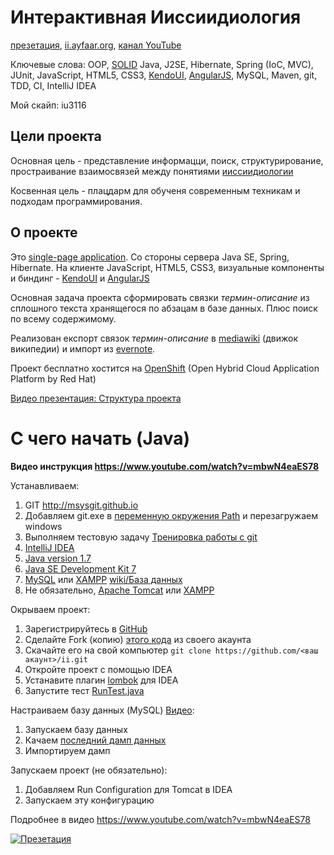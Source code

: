 Интерактивная Ииссиидиология
============================
[презетация](http://youtu.be/__ibkaMRHZI), [ii.ayfaar.org](http://ii.ayfaar.org), [канал YouTube](https://www.youtube.com/channel/UCx7OZ2t2mEiaW6kem5lfl9w)

Ключевые слова: OOP, [SOLID](http://ru.wikipedia.org/wiki/SOLID_(%D0%BE%D0%B1%D1%8A%D0%B5%D0%BA%D1%82%D0%BD%D0%BE-%D0%BE%D1%80%D0%B8%D0%B5%D0%BD%D1%82%D0%B8%D1%80%D0%BE%D0%B2%D0%B0%D0%BD%D0%BD%D0%BE%D0%B5_%D0%BF%D1%80%D0%BE%D0%B3%D1%80%D0%B0%D0%BC%D0%BC%D0%B8%D1%80%D0%BE%D0%B2%D0%B0%D0%BD%D0%B8%D0%B5)) Java, J2SE, Hibernate, Spring (IoC, MVC), JUnit, JavaScript, HTML5, CSS3, [KendoUI](www.kendoui.com), [AngularJS](https://angularjs.org), MySQL, Maven, git, TDD, CI, IntelliJ IDEA

Мой скайп: iu3116

Цели проекта
------------
Основная цель - представление информацци, поиск, структурирование, простраивание взаимосвязей между понятиями [ииссиидиологии](http://ru.science.wikia.com/wiki/%D0%98%D0%B8%D1%81%D1%81%D0%B8%D0%B8%D0%B4%D0%B8%D0%BE%D0%BB%D0%BE%D0%B3%D0%B8%D1%8F)

Косвенная цель - плацдарм для обученя современным техникам и подходам программирования.

О проекте
---------

Это [single-page application](http://en.wikipedia.org/wiki/Single-page_application). Со стороны сервера Java SE, Spring, Hibernate. На клиенте JavaScript, HTML5, CSS3, визуальные компоненты и биндинг - [KendoUI](www.kendoui.com) и [AngularJS](https://angularjs.org)

Основная задача проекта сформировать связки *термин-описание* из сплошного текста хранящегося по абзацам в базе данных. Плюс поиск по всему содержимому.

Реализован експорт связок *термин-описание* в [mediawiki](http://www.mediawiki.org) (движок википедии) и импорт из [evernote](https://www.evernote.com). 

Проект бесплатно хостится на [OpenShift](https://www.openshift.com/) (Open Hybrid Cloud Application Platform by Red Hat)

[Видео презентация: Структура проекта](https://www.youtube.com/watch?v=Q7GfXEzswcQ&list=UUx7OZ2t2mEiaW6kem5lfl9w)

С чего начать (Java)
====================

**Видео инструкция https://www.youtube.com/watch?v=mbwN4eaES78**

Устанавливаем:

1.	GIT http://msysgit.github.io
2.	Добавляем git.exe в [переменную окружения Path](http://clip2net.com/s/iuLWXk) и перезагружаем windows
3.	Выполняем тестовую задачу [Тренировка работы с git](https://github.com/devstarter/ii/issues/4)
4.	[IntelliJ IDEA](http://www.jetbrains.com/idea/download/)
5.	[Java version 1.7](https://www.java.com/en/download)
6.	[Java SE Development Kit 7](http://www.oracle.com/technetwork/java/javase/downloads/jdk7-downloads-1880260.html)
7.	[MySQL](http://dev.mysql.com/downloads/mysql/) или [XAMPP](https://www.apachefriends.org/index.html) [wiki/База данных](https://github.com/devstarter/ii/wiki/%D0%91%D0%B0%D0%B7%D0%B0-%D0%B4%D0%B0%D0%BD%D0%BD%D1%8B%D1%85)
8.	Не обязательно, [Apache Tomcat](http://tomcat.apache.org/download-70.cgi) или [XAMPP](https://www.apachefriends.org/index.html)

Окрываем проект:

1. Зарегистрируйтесь в [GitHub](https://github.com)
2. Сделайте Fork (копию) [этого кода](https://github.com/devstarter/ii) из своего акаунта
3. Скачайте его на свой компьютер `git clone https://github.com/<ваш акаунт>/ii.git`
4. Откройте проект с помощью IDEA
5. Устанавите плагин [lombok](http://plugins.jetbrains.com/plugin/6317) для IDEA
6. Запустите тест [RunTest.java](https://github.com/devstarter/ii/blob/master/src/test/java/RunTest.java)

Настраиваем базу данных (MySQL) [Видео](https://www.youtube.com/watch?v=l-ZGmR98d-4): 

1. Запускаем базу данных
2. Качаем [последний дамп данных](https://github.com/devstarter/ii/tree/master/db)
3. Импортируем дамп

Запускаем проект (не обязательно):

1. Добавляем Run Configuration для Tomcat в IDEA
2. Запускаем эту конфигурацию

Подробнее в видео https://www.youtube.com/watch?v=mbwN4eaES78

[![Презетация](http://img.youtube.com/vi/__ibkaMRHZI/0.jpg)](http://youtu.be/__ibkaMRHZI)
